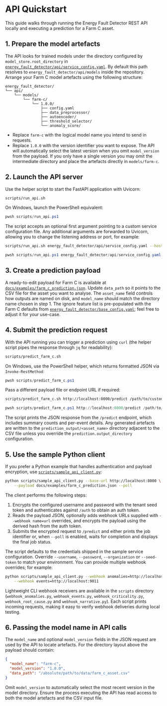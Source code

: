 # API Quickstart

This guide walks through running the Energy Fault Detector REST API locally and
executing a prediction for a Farm C asset.

## 1. Prepare the model artefacts

The API looks for trained models under the directory configured by
`model_store.root_directory` in
[`energy_fault_detector/api/service_config.yaml`](energy_fault_detector/api/service_config.yaml).
By default this path resolves to `energy_fault_detector/api/models` inside the
repository. Arrange your Farm C model artefacts using the following structure:

```
energy_fault_detector/
└── api/
    └── models/
        └── farm-c/
            └── 1.0.0/
                ├── config.yaml
                ├── data_preprocessor/
                ├── autoencoder/
                ├── threshold_selector/
                └── anomaly_score/
```

* Replace `farm-c` with the logical model name you intend to send in requests.
* Replace `1.0.0` with the version identifier you want to expose. The API will
  automatically select the latest version when you omit `model_version` from the
  payload. If you only have a single version you may omit the intermediate
  directory and place the artefacts directly in `models/farm-c`.

## 2. Launch the API server

Use the helper script to start the FastAPI application with Uvicorn:

```bash
scripts/run_api.sh
```

On Windows, launch the PowerShell equivalent:

```powershell
pwsh scripts/run_api.ps1
```

The script accepts an optional first argument pointing to a custom service
configuration file. Any additional arguments are forwarded to Uvicorn, allowing
you to change the listening address or port, for example:

```bash
scripts/run_api.sh energy_fault_detector/api/service_config.yaml --host 0.0.0.0 --port 8080
```

```powershell
pwsh scripts/run_api.ps1 energy_fault_detector/api/service_config.yaml --host 0.0.0.0 --port 8080
```

## 3. Create a prediction payload

A ready-to-edit payload for Farm C is available at
[`docs/examples/farm_c_prediction.json`](examples/farm_c_prediction.json). Update
`data_path` so it points to the CSV file for the asset you want to analyse. The
`asset_name` field controls how outputs are named on disk, and `model_name`
should match the directory name chosen in step 1. The ignore feature list is
pre-populated with the Farm C defaults from
[`energy_fault_detector/base_config.yaml`](../energy_fault_detector/base_config.yaml);
feel free to adjust it for your use-case.

## 4. Submit the prediction request

With the API running you can trigger a prediction using `curl`
(the helper script pipes the response through `jq` for readability):

```bash
scripts/predict_farm_c.sh
```

On Windows, use the PowerShell helper, which returns formatted JSON via
`Invoke-RestMethod`:

```powershell
pwsh scripts/predict_farm_c.ps1
```

Pass a different payload file or endpoint URL if required:

```bash
scripts/predict_farm_c.sh http://localhost:8000/predict /path/to/custom_payload.json
```

```powershell
pwsh scripts/predict_farm_c.ps1 http://localhost:8000/predict /path/to/custom_payload.json
```

The script prints the JSON response from the `/predict` endpoint, which includes
summary counts and per-event details. Any generated artefacts are written to the
`prediction_output/<asset_name>` directory adjacent to the CSV file unless you
override the `prediction.output_directory` configuration.

## 5. Use the sample Python client

If you prefer a Python example that handles authentication and payload
encryption, use [`scripts/sample_api_client.py`](../scripts/sample_api_client.py):

```bash
python scripts/sample_api_client.py --base-url http://localhost:8000 \
    --payload docs/examples/farm_c_prediction.json --poll
```

The client performs the following steps:

1. Encrypts the configured username and password with the tenant seed token and
   authenticates against `/auth` to obtain an auth token.
2. Reads the payload JSON, optionally adds webhook URLs supplied with
   `--webhook name=url` overrides, and encrypts the payload using the derived
   hash from the auth token.
3. Submits the encrypted request to `/predict` and either prints the job
   identifier or, when `--poll` is enabled, waits for completion and displays
   the final job status.

The script defaults to the credentials shipped in the sample service
configuration. Override `--username`, `--password`, `--organization` or
`--seed-token` to match your environment. You can provide multiple webhook
overrides; for example:

```bash
python scripts/sample_api_client.py --webhook anomalies=http://localhost:9010 \
    --webhook events=http://localhost:9011
```

Lightweight CLI webhook receivers are available in the `scripts` directory
(`webhook_anomalies.py`, `webhook_events.py`, `webhook_criticality.py`,
`webhook_root_cause.py` and `webhook_narrative.py`). Each script prints incoming
requests, making it easy to verify webhook deliveries during local testing.

## 6. Passing the model name in API calls

The `model_name` and optional `model_version` fields in the JSON request are used
by the API to locate artefacts. For the directory layout above the payload should
contain:

```json
{
  "model_name": "farm-c",
  "model_version": "1.0.0",
  "data_path": "/absolute/path/to/data/farm_c_asset.csv"
}
```

Omit `model_version` to automatically select the most recent version in the
model directory. Ensure the process executing the API has read access to both
the model artefacts and the CSV input file.
